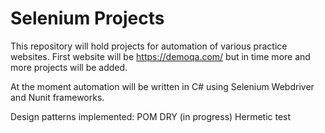 # Selenium Projects

This repository will hold projects for automation of various practice websites.
First website will be https://demoqa.com/ but in time more and more projects will be added.

At the moment automation will be written in C# using Selenium Webdriver and Nunit frameworks.

Design patterns implemented:
POM
DRY (in progress)
Hermetic test